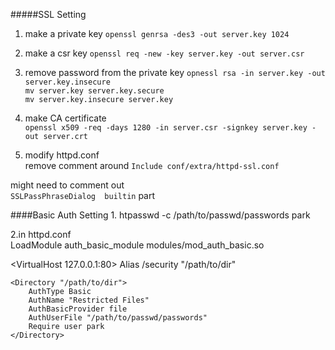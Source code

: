 #####SSL Setting
1. make a private key
`openssl genrsa -des3 -out server.key 1024`  

2. make a csr key
`openssl req -new -key server.key -out server.csr`  

3. remove password from the private key
`opnessl rsa -in server.key -out server.key.insecure`  
`mv server.key server.key.secure`   
`mv server.key.insecure server.key`     

4. make CA certificate  
`openssl x509 -req -days 1280 -in server.csr -signkey server.key -out server.crt`  

5. modify httpd.conf   
remove comment around `Include conf/extra/httpd-ssl.conf`  


might need to comment out  
`SSLPassPhraseDialog  builtin` part  


####Basic Auth Setting
1.
htpasswd -c /path/to/passwd/passwords park

2.in httpd.conf  
LoadModule auth_basic_module modules/mod_auth_basic.so  

<VirtualHost 127.0.0.1:80>
    Alias /security "/path/to/dir"

	<Directory "/path/to/dir">
		AuthType Basic
		AuthName "Restricted Files"
		AuthBasicProvider file
		AuthUserFile "/path/to/passwd/passwords"
		Require user park 
	</Directory>
</VirtualHost>





